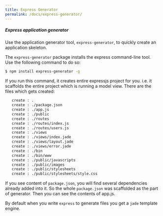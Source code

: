```yaml
---
title: Express Generator
permalink: /docs/express-generator/
---
```



<div class="note">
  <h5>Express application generator</h5>
</div>

Use the application generator tool, `express-generator`, to quickly create an application skeleton.

The `express-generator` package installs the express command-line tool. Use the following command to do so:

```sh
$ npm install express-generator -g
```

If you run this command, it creates entire expressjs project for you. i.e. it scaffolds the entire project which is running a model view. There are the files which gets created:

```sh
   create : .
   create : ./package.json
   create : ./app.js
   create : ./public
   create : ./routes
   create : ./routes/index.js
   create : ./routes/users.js
   create : ./views
   create : ./views/index.jade
   create : ./views/layout.jade
   create : ./views/error.jade
   create : ./bin
   create : ./bin/www
   create : ./public/javascripts
   create : ./public/images
   create : ./public/stylesheets
   create : ./public/stylesheets/style.css
```

If you see content of `package.json`, you will find several dependencies already added into it. So the whole `package.json` was scaffolded as the part of generator. Then you can see the contents of app.js.

By default when you write `express` to generate files you get a `jade` template engine.
